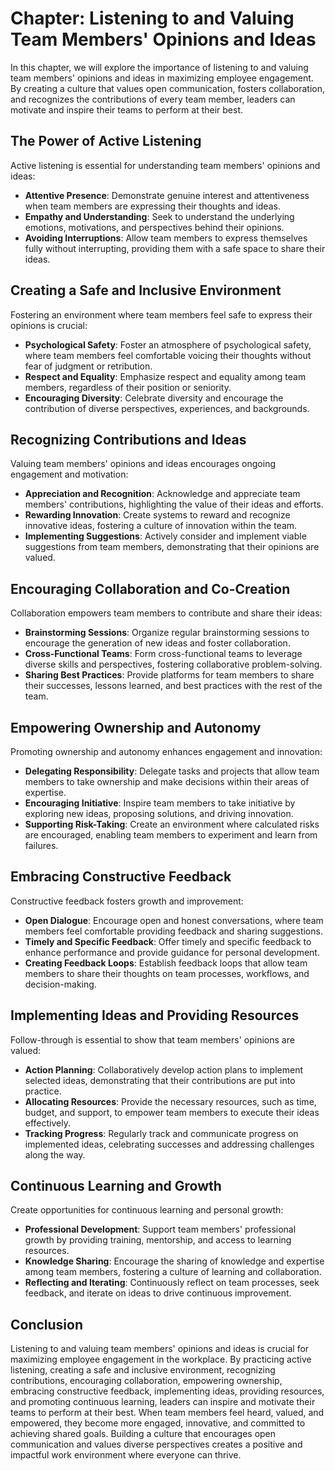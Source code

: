 Chapter: Listening to and Valuing Team Members' Opinions and Ideas
==================================================================

In this chapter, we will explore the importance of listening to and valuing team members' opinions and ideas in maximizing employee engagement. By creating a culture that values open communication, fosters collaboration, and recognizes the contributions of every team member, leaders can motivate and inspire their teams to perform at their best.

The Power of Active Listening
-----------------------------

Active listening is essential for understanding team members' opinions and ideas:

* **Attentive Presence**: Demonstrate genuine interest and attentiveness when team members are expressing their thoughts and ideas.
* **Empathy and Understanding**: Seek to understand the underlying emotions, motivations, and perspectives behind their opinions.
* **Avoiding Interruptions**: Allow team members to express themselves fully without interrupting, providing them with a safe space to share their ideas.

Creating a Safe and Inclusive Environment
-----------------------------------------

Fostering an environment where team members feel safe to express their opinions is crucial:

* **Psychological Safety**: Foster an atmosphere of psychological safety, where team members feel comfortable voicing their thoughts without fear of judgment or retribution.
* **Respect and Equality**: Emphasize respect and equality among team members, regardless of their position or seniority.
* **Encouraging Diversity**: Celebrate diversity and encourage the contribution of diverse perspectives, experiences, and backgrounds.

Recognizing Contributions and Ideas
-----------------------------------

Valuing team members' opinions and ideas encourages ongoing engagement and motivation:

* **Appreciation and Recognition**: Acknowledge and appreciate team members' contributions, highlighting the value of their ideas and efforts.
* **Rewarding Innovation**: Create systems to reward and recognize innovative ideas, fostering a culture of innovation within the team.
* **Implementing Suggestions**: Actively consider and implement viable suggestions from team members, demonstrating that their opinions are valued.

Encouraging Collaboration and Co-Creation
-----------------------------------------

Collaboration empowers team members to contribute and share their ideas:

* **Brainstorming Sessions**: Organize regular brainstorming sessions to encourage the generation of new ideas and foster collaboration.
* **Cross-Functional Teams**: Form cross-functional teams to leverage diverse skills and perspectives, fostering collaborative problem-solving.
* **Sharing Best Practices**: Provide platforms for team members to share their successes, lessons learned, and best practices with the rest of the team.

Empowering Ownership and Autonomy
---------------------------------

Promoting ownership and autonomy enhances engagement and innovation:

* **Delegating Responsibility**: Delegate tasks and projects that allow team members to take ownership and make decisions within their areas of expertise.
* **Encouraging Initiative**: Inspire team members to take initiative by exploring new ideas, proposing solutions, and driving innovation.
* **Supporting Risk-Taking**: Create an environment where calculated risks are encouraged, enabling team members to experiment and learn from failures.

Embracing Constructive Feedback
-------------------------------

Constructive feedback fosters growth and improvement:

* **Open Dialogue**: Encourage open and honest conversations, where team members feel comfortable providing feedback and sharing suggestions.
* **Timely and Specific Feedback**: Offer timely and specific feedback to enhance performance and provide guidance for personal development.
* **Creating Feedback Loops**: Establish feedback loops that allow team members to share their thoughts on team processes, workflows, and decision-making.

Implementing Ideas and Providing Resources
------------------------------------------

Follow-through is essential to show that team members' opinions are valued:

* **Action Planning**: Collaboratively develop action plans to implement selected ideas, demonstrating that their contributions are put into practice.
* **Allocating Resources**: Provide the necessary resources, such as time, budget, and support, to empower team members to execute their ideas effectively.
* **Tracking Progress**: Regularly track and communicate progress on implemented ideas, celebrating successes and addressing challenges along the way.

Continuous Learning and Growth
------------------------------

Create opportunities for continuous learning and personal growth:

* **Professional Development**: Support team members' professional growth by providing training, mentorship, and access to learning resources.
* **Knowledge Sharing**: Encourage the sharing of knowledge and expertise among team members, fostering a culture of learning and collaboration.
* **Reflecting and Iterating**: Continuously reflect on team processes, seek feedback, and iterate on ideas to drive continuous improvement.

Conclusion
----------

Listening to and valuing team members' opinions and ideas is crucial for maximizing employee engagement in the workplace. By practicing active listening, creating a safe and inclusive environment, recognizing contributions, encouraging collaboration, empowering ownership, embracing constructive feedback, implementing ideas, providing resources, and promoting continuous learning, leaders can inspire and motivate their teams to perform at their best. When team members feel heard, valued, and empowered, they become more engaged, innovative, and committed to achieving shared goals. Building a culture that encourages open communication and values diverse perspectives creates a positive and impactful work environment where everyone can thrive.
